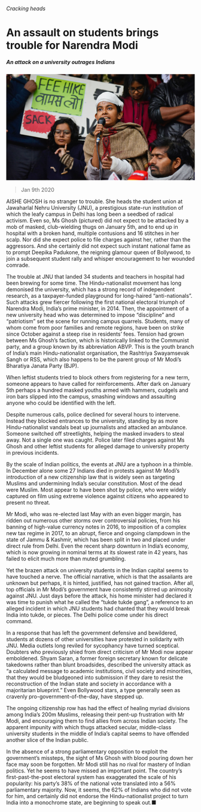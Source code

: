 ###### Cracking heads

# An assault on students brings trouble for Narendra Modi 

##### An attack on a university outrages Indians 

![image](images/20200111_ASP005_0.jpg) 

> Jan 9th 2020 

AISHE GHOSH is no stranger to trouble. She heads the student union at Jawaharlal Nehru University (JNU), a prestigious state-run institution of which the leafy campus in Delhi has long been a seedbed of radical activism. Even so, Ms Ghosh (pictured) did not expect to be attacked by a mob of masked, club-wielding thugs on January 5th, and to end up in hospital with a broken hand, multiple contusions and 16 stitches in her scalp. Nor did she expect police to file charges against her, rather than the aggressors. And she certainly did not expect such instant national fame as to prompt Deepika Padukone, the reigning glamour queen of Bollywood, to join a subsequent student rally and whisper encouragement to her wounded comrade.

The trouble at JNU that landed 34 students and teachers in hospital had been brewing for some time. The Hindu-nationalist movement has long demonised the university, which has a strong record of independent research, as a taxpayer-funded playground for long-haired “anti-nationals”. Such attacks grew fiercer following the first national electoral triumph of Narendra Modi, India’s prime minister, in 2014. Then, the appointment of a new university head who was determined to impose “discipline” and “patriotism” set the scene for running campus quarrels. Students, many of whom come from poor families and remote regions, have been on strike since October against a steep rise in residents’ fees. Tension had grown between Ms Ghosh’s faction, which is historically linked to the Communist party, and a group known by its abbreviation ABVP. This is the youth branch of India’s main Hindu-nationalist organisation, the Rashtriya Swayamsevak Sangh or RSS, which also happens to be the parent group of Mr Modi’s Bharatiya Janata Party (BJP).


When leftist students tried to block others from registering for a new term, someone appears to have called for reinforcements. After dark on January 5th perhaps a hundred masked youths armed with hammers, cudgels and iron bars slipped into the campus, smashing windows and assaulting anyone who could be identified with the left.

Despite numerous calls, police declined for several hours to intervene. Instead they blocked entrances to the university, standing by as more Hindu-nationalist vandals beat up journalists and attacked an ambulance. Someone switched off streetlights, helping the masked invaders to steal away. Not a single one was caught. Police later filed charges against Ms Ghosh and other leftist students for alleged damage to university property in previous incidents.

By the scale of Indian politics, the events at JNU are a typhoon in a thimble. In December alone some 27 Indians died in protests against Mr Modi’s introduction of a new citizenship law that is widely seen as targeting Muslims and undermining India’s secular constitution. Most of the dead were Muslim. Most appear to have been shot by police, who were widely captured on film using extreme violence against citizens who appeared to present no threat.

Mr Modi, who was re-elected last May with an even bigger margin, has ridden out numerous other storms over controversial policies, from his banning of high-value currency notes in 2016, to imposition of a complex new tax regime in 2017, to an abrupt, fierce and ongoing clampdown in the state of Jammu &amp; Kashmir, which has been split in two and placed under direct rule from Delhi. Even the recent sharp downturn in India’s economy, which is now growing in nominal terms at its slowest rate in 42 years, has failed to elicit much more than muted grumbling.

Yet the brazen attack on university students in the Indian capital seems to have touched a nerve. The official narrative, which is that the assailants are unknown but perhaps, it is hinted, justified, has not gained traction. After all, top officials in Mr Modi’s government have consistently stirred up animosity against JNU. Just days before the attack, his home minister had declared it was time to punish what he called the “tukde tukde gang”, a reference to an alleged incident in which JNU students had chanted that they would break India into tukde, or pieces. The Delhi police come under his direct command.

In a response that has left the government defensive and bewildered, students at dozens of other universities have protested in solidarity with JNU. Media outlets long reviled for sycophancy have turned sceptical. Doubters who previously shied from direct criticism of Mr Modi now appear emboldened. Shyam Saran, a former foreign secretary known for delicate takedowns rather than blunt broadsides, described the university attack as “a calculated message to academic institutions, civil society and minorities, that they would be bludgeoned into submission if they dare to resist the reconstruction of the Indian state and society in accordance with a majoritarian blueprint.” Even Bollywood stars, a type generally seen as cravenly pro-government-of-the-day, have stepped up.

The ongoing citizenship row has had the effect of healing myriad divisions among India’s 200m Muslims, releasing their pent-up frustration with Mr Modi, and encouraging them to find allies from across Indian society. The apparent impunity with which thugs attacked secular, middle-class university students in the middle of India’s capital seems to have offended another slice of the Indian public.

In the absence of a strong parliamentary opposition to exploit the government’s missteps, the sight of Ms Ghosh with blood pouring down her face may soon be forgotten. Mr Modi still has no rival for mastery of Indian politics. Yet he seems to have missed an important point. The country’s first-past-the-post electoral system has exaggerated the scale of his popularity: his party’s 38% of the national vote translated into a 56% parliamentary majority. Now, it seems, the 62% of Indians who did not vote for him, and certainly did not endorse the Hindu-nationalist project to turn India into a monochrome state, are beginning to speak out.■

